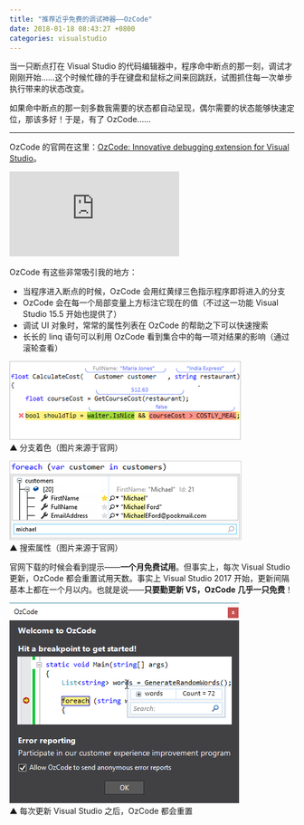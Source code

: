 ```yaml
---
title: "推荐近乎免费的调试神器——OzCode"
date: 2018-01-18 08:43:27 +0800
categories: visualstudio
---
```


当一只断点打在 Visual Studio 的代码编辑器中，程序命中断点的那一刻，调试才刚刚开始……这个时候忙碌的手在键盘和鼠标之间来回跳跃，试图抓住每一次单步执行带来的状态改变。

如果命中断点的那一刻多数我需要的状态都自动呈现，偶尔需要的状态能够快速定位，那该多好！于是，有了 OzCode……

---

OzCode 的官网在这里：[OzCode: Innovative debugging extension for Visual Studio](https://www.oz-code.com/)。

<div class="video-container">
<iframe src="https://www.youtube.com/embed/EcsxK01G1bw" frameborder="0" allow="encrypted-media" allowfullscreen></iframe>
</div>

OzCode 有这些非常吸引我的地方：

- 当程序进入断点的时候，OzCode 会用红黄绿三色指示程序即将进入的分支
- OzCode 会在每一个局部变量上方标注它现在的值（不过这一功能 Visual Studio 15.5 开始也提供了）
- 调试 UI 对象时，常常的属性列表在 OzCode 的帮助之下可以快速搜索
- 长长的 linq 语句可以利用 OzCode 看到集合中的每一项对结果的影响（通过滚轮查看）

![分支着色](/static/posts/2018-01-18-08-37-56.png)  
▲ 分支着色（图片来源于官网）

![搜索属性](/static/posts/2018-01-18-08-40-44.png)  
▲ 搜索属性（图片来源于官网）

官网下载的时候会看到提示——**一个月免费试用**。但事实上，每次 Visual Studio 更新，OzCode 都会重置试用天数。事实上 Visual Studio 2017 开始，更新间隔基本上都在一个月以内。也就是说——**只要勤更新 VS，OzCode 几乎一只免费**！

![近乎免费](/static/posts/2018-01-10-09-05-27.png)  
▲ 每次更新 Visual Studio 之后，OzCode 都会重置
